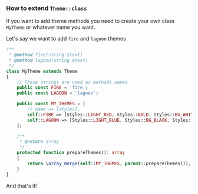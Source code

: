 ### How to extend `Theme::class`
If you want to add theme methods you need to create your own class `MyTheme` or whatever name you want.

Let's say we want to add `fire` and `lagoon` themes
```php
/**
 * @method fire(string $text)
 * @method lagoon(string $text)
 */
class MyTheme extends Theme
{
    // These strings are used as methods names
    public const FIRE = 'fire';
    public const LAGOON = 'lagoon';

    public const MY_THEMES = [
        // name => [styles],
        self::FIRE => [Styles::LIGHT_RED, Styles::BOLD, Styles::BG_WHITE, Styles::ITALIC],
        self::LAGOON => [Styles::LIGHT_BLUE, Styles::BG_BLACK, Styles::UNDERLINE],
    ];

    /**
     * @return array
     */
    protected function prepareThemes(): array
    {
        return \array_merge(self::MY_THEMES, parent::prepareThemes());
    }
}
```

And that's it! 
